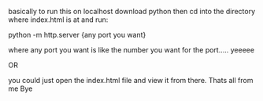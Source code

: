basically to run this on localhost download python then cd into the directory where index.html is at and run:

python -m http.server {any port you want}

where any port you want is like the number you want for the port..... yeeeee

OR

you could just open the index.html file and view it from there. Thats all from me  Bye
